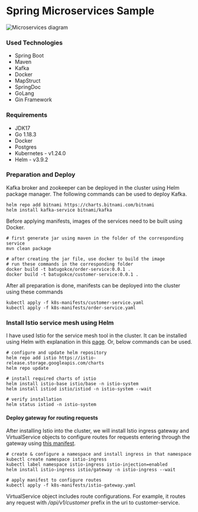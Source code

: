 # Spring Microservices Sample

![Microservices diagram](https://i.hizliresim.com/gmps7mq.jpg)

### Used Technologies
- Spring Boot
- Maven
- Kafka
- Docker
- MapStruct
- SpringDoc
- GoLang
- Gin Framework

### Requirements
- JDK17
- Go 1.18.3
- Docker
- Postgres
- Kubernetes - v1.24.0
- Helm - v3.9.2

### Preparation and Deploy

Kafka broker and zookeeper can be deployed in the cluster using Helm package manager. The following commands can be used to deploy Kafka.

    helm repo add bitnami https://charts.bitnami.com/bitnami
    helm install kafka-service bitnami/kafka

Before applying manifests, images of the services need to be built using Docker.

    # first generate jar using maven in the folder of the corresponding service
    mvn clean package

    # after creating the jar file, use docker to build the image
    # run these commands in the corresponding folder
    docker build -t batugokce/order-service:0.0.1 .
    docker build -t batugokce/customer-service:0.0.1 .

After all preparation is done, manifests can be deployed into the cluster using these commands

    kubectl apply -f k8s-manifests/customer-service.yaml
    kubectl apply -f k8s-manifests/order-service.yaml

### Install Istio service mesh using Helm

I have used Istio for the service mesh tool in the cluster. It can be installed using Helm with explanation in this [page](https://istio.io/latest/docs/setup/install/helm/). Or, below commands can be used.

    # configure and update helm repository
    helm repo add istio https://istio-release.storage.googleapis.com/charts
    helm repo update

    # install required charts of istio
    helm install istio-base istio/base -n istio-system
    helm install istiod istio/istiod -n istio-system --wait

    # verify installation
    helm status istiod -n istio-system

#### Deploy gateway for routing requests

After installing Istio into the cluster, we will install Istio ingress gateway and VirtualService objects to configure routes for requests entering through the gateway using [this manifest](k8s-manifests/istio-gateway.yaml).

    # create & configure a namespace and install ingress in that namespace
    kubectl create namespace istio-ingress
    kubectl label namespace istio-ingress istio-injection=enabled
    helm install istio-ingress istio/gateway -n istio-ingress --wait
    
    # apply manifest to configure routes
    kubectl apply -f k8s-manifests/istio-gateway.yaml

VirtualService object includes route configurations. For example, it routes any request with */api/v1/customer* prefix in the uri to customer-service.